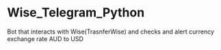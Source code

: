 # Wise_Telegram_Python
Bot that interacts with Wise(TrasnferWise) and checks and alert currency exchange rate AUD to USD
